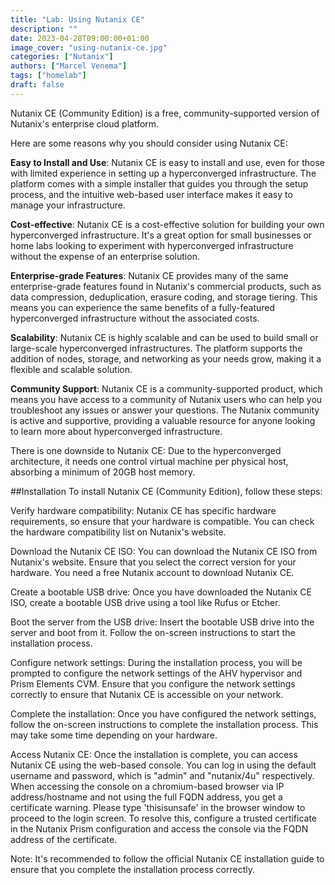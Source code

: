 ```yaml
---
title: "Lab: Using Nutanix CE"
description: ""
date: 2023-04-28T09:00:00+01:00
image_cover: "using-nutanix-ce.jpg"
categories: ["Nutanix"]
authors: ["Marcel Venema"] 
tags: ["homelab"]
draft: false
---
```


Nutanix CE (Community Edition) is a free, community-supported version of Nutanix's enterprise cloud platform. 

<!--more-->

Here are some reasons why you should consider using Nutanix CE:

**Easy to Install and Use**: Nutanix CE is easy to install and use, even for those with limited experience in setting up a hyperconverged infrastructure. The platform comes with a simple installer that guides you through the setup process, and the intuitive web-based user interface makes it easy to manage your infrastructure.


**Cost-effective**: Nutanix CE is a cost-effective solution for building your own hyperconverged infrastructure. It's a great option for small businesses or home labs looking to experiment with hyperconverged infrastructure without the expense of an enterprise solution.


**Enterprise-grade Features**: Nutanix CE provides many of the same enterprise-grade features found in Nutanix's commercial products, such as data compression, deduplication, erasure coding, and storage tiering. This means you can experience the same benefits of a fully-featured hyperconverged infrastructure without the associated costs.


**Scalability**: Nutanix CE is highly scalable and can be used to build small or large-scale hyperconverged infrastructures. The platform supports the addition of nodes, storage, and networking as your needs grow, making it a flexible and scalable solution.


**Community Support**: Nutanix CE is a community-supported product, which means you have access to a community of Nutanix users who can help you troubleshoot any issues or answer your questions. The Nutanix community is active and supportive, providing a valuable resource for anyone looking to learn more about hyperconverged infrastructure.

There is one downside to Nutanix CE: Due to the hyperconverged architecture, it needs one control virtual machine per physical host, absorbing a minimum of 20GB host memory. 


##Installation
To install Nutanix CE (Community Edition), follow these steps:

Verify hardware compatibility: Nutanix CE has specific hardware requirements, so ensure that your hardware is compatible. You can check the hardware compatibility list on Nutanix's website.

Download the Nutanix CE ISO: You can download the Nutanix CE ISO from Nutanix's website. Ensure that you select the correct version for your hardware. You need a free Nutanix account to download Nutanix CE.

Create a bootable USB drive: Once you have downloaded the Nutanix CE ISO, create a bootable USB drive using a tool like Rufus or Etcher.

Boot the server from the USB drive: Insert the bootable USB drive into the server and boot from it. Follow the on-screen instructions to start the installation process.

Configure network settings: During the installation process, you will be prompted to configure the network settings of the AHV hypervisor and Prism Elements CVM. Ensure that you configure the network settings correctly to ensure that Nutanix CE is accessible on your network.

Complete the installation: Once you have configured the network settings, follow the on-screen instructions to complete the installation process. This may take some time depending on your hardware.

Access Nutanix CE: Once the installation is complete, you can access Nutanix CE using the web-based console. You can log in using the default username and password, which is "admin" and "nutanix/4u" respectively. When accessing the console on a chromium-based browser via IP address/hostname and not using the full FQDN address, you get a certificate warning. Please type 'thisisunsafe' in the browser window to proceed to the login screen. To resolve this, configure a trusted certificate in the Nutanix Prism configuration and access the console via the FQDN address of the certificate.


Note: It's recommended to follow the official Nutanix CE installation guide to ensure that you complete the installation process correctly.

&nbsp;
